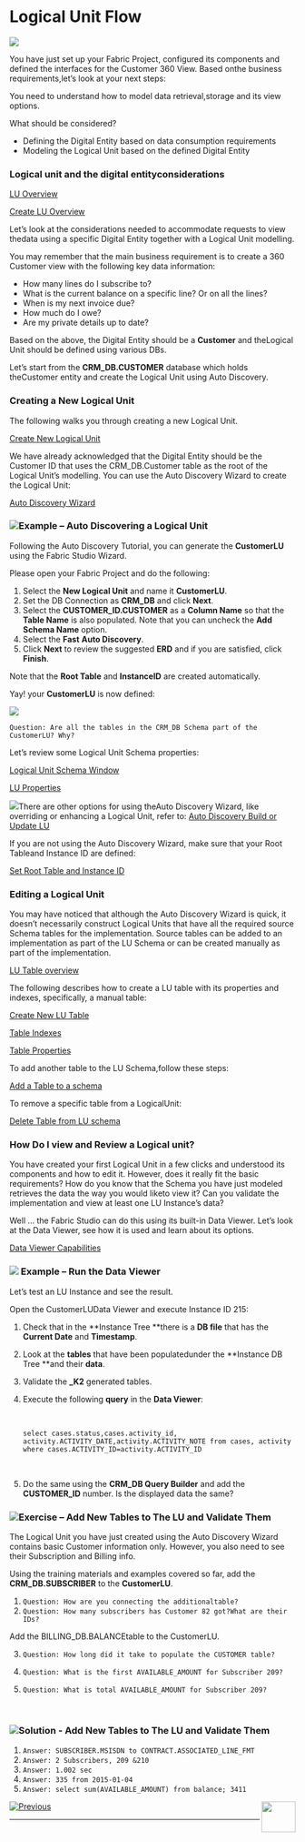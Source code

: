 #   Logical Unit Flow

 ![](/academy/03_fabric_basic_LU/images/fabric_main_flow_05.png)                                                    

You have just set up your Fabric Project, configured its components and defined the interfaces for the Customer 360 View. Based onthe business requirements,let’s look at your next steps:

You need to understand how to model data retrieval,storage and its view options.

What should be considered?

- Defining the Digital Entity based on data consumption requirements
- Modeling the Logical Unit based on the defined Digital Entity 

 

### Logical unit and the digital entityconsiderations

[LU Overview](/articles/03_logical_units/01_LU_overview.md)

[Create LU Overview](/articles/03_logical_units/02_create_a_logical_unit_flow.md)

Let’s look at the considerations needed to accommodate requests to view thedata using a specific Digital Entity together with a Logical Unit modelling.  

You may  remember that the main business requirement is to create a 360 Customer view with the following key data information:

- How many lines do I subscribe to? 
- What is the current balance on a specific line? Or on all the lines? 
- When is my next invoice due? 
- How much do I owe? 
- Are my private details up to date? 

 Based on the above, the Digital Entity should be a **Customer** and theLogical Unit should be defined using various DBs. 

Let’s start from the **CRM_DB.CUSTOMER** database which holds theCustomer entity and create the Logical Unit using Auto Discovery.

### Creating a New Logical Unit

The following walks you through creating a new Logical Unit.

[Create New Logical Unit](/articles/03_logical_units/05_create_a_new_LU_object.md)

We have already acknowledged that the Digital Entity should be the Customer ID that uses the CRM_DB.Customer table as the root of the Logical Unit’s modelling. You can use the Auto Discovery Wizard to create the Logical Unit:

[Auto Discovery Wizard](/articles/03_logical_units/06_auto_discovery_wizard.md)



### ![](/academy/03_fabric_basic_LU/images/example.png)Example – Auto Discovering a Logical Unit

Following the Auto Discovery Tutorial, you can generate the **CustomerLU** using the Fabric Studio Wizard. 

Please open your Fabric Project and do the following:

1. Select the **New Logical Unit** and name it **CustomerLU**.
2. Set the DB Connection as **CRM_DB** and click **Next**.
3. Select the **CUSTOMER_ID.CUSTOMER** as a **Column Name** so that the **Table Name** is also populated. Note that you can uncheck the **Add Schema Name** option.
4. Select the **Fast** **Auto Discovery**.
5. Click **Next** to review the suggested **ERD** and if you are satisfied, click **Finish**.

Note that the **Root Table** and **InstanceID** are created automatically.

Yay! your **CustomerLU** is now defined:

![](/academy/03_fabric_basic_LU/images/CustomerLU.png) 

`Question: Are all the tables in the CRM_DB Schema part of the CustomerLU? Why?`



Let’s review some Logical Unit Schema properties:

[Logical Unit Schema Window](/articles/03_logical_units/03_LU_schema_window.md)

[LU Properties](/articles/03_logical_units/04_LU_properties.md)

   

![](/academy/03_fabric_basic_LU/images/information.png)There are other options for using theAuto Discovery Wizard, like overriding or enhancing a Logical Unit, refer to:   [Auto Discovery Build or Update LU](/articles/03_logical_units/07_build__or_update_an_LU_schema.md)

 

 If you are not using the Auto Discovery Wizard, make sure that your Root Tableand Instance ID are defined:

[Set Root Table and Instance ID](/articles/03_logical_units/08_define_root_table_and_instance_ID_LU_schema.md)

### Editing a Logical Unit

You may have noticed that although the Auto Discovery Wizard is quick, it doesn’t necessarily construct Logical Units that have all the required source Schema tables for the implementation. Source tables can be added to an implementation as part of the LU Schema or can be created manually as part of the implementation.

[LU Table overview](/articles/06_LU_tables/01_LU_tables_overview.md)

The following describes how to create a LU table with its properties and indexes, specifically, a manual table:

[Create New LU Table](/articles/06_LU_tables/02_create_an_LU_table.md)

[Table Indexes](/articles/06_LU_tables/03_table_indexes.md)

[Table Properties](/articles/06_LU_tables/04_table_properties.md)

To add another table to the LU Schema,follow these steps:

[Add a Table to a schema](/articles/03_logical_units/09_add_table_to_a_schema.md)

To remove a specific table from a LogicalUnit:

[Delete Table from LU schema](/articles/03_logical_units/10_delete_table_from_a_schema.md)

### How Do I view and Review a Logical unit?

You have created your first Logical Unit in a few clicks and understood its components and how to edit it. However, does it really fit the basic requirements? How do you know that the Schema you have just modeled retrieves the data the way you would liketo view it? Can you validate the implementation and view at least one LU Instance’s data?

Well … the Fabric Studio can do this using its built-in Data Viewer. Let’s look at the Data Viewer, see how it is used and learn about its options. 

[Data Viewer Capabilities](/articles/13_LUDB_viewer_and_studio_debug_capabilities/01_data_viewer.md)

 

###   ![](/academy/03_fabric_basic_LU/images/example.png)  Example – Run the Data Viewer 

Let’s test an LU Instance and see the result. 

Open the CustomerLUData Viewer and execute Instance ID 215:

1. Check that in the **Instance Tree **there is a **DB file** that has the **Current Date** and **Timestamp**.

2. Look at the **tables** that have been populatedunder the **Instance DB Tree **and their **data**.

3. Validate the **_K2** generated tables. 

4. Execute the following **query** in the **Data Viewer**:

   ​

   `select cases.status,cases.activity_id, activity.ACTIVITY_DATE,activity.ACTIVITY_NOTE from cases, activity where cases.ACTIVITY_ID=activity.ACTIVITY_ID` 

   ​

5. Do the same using the **CRM_DB Query Builder** and add the **CUSTOMER_ID** number. Is the displayed data the same?

 

### ![](/academy/03_fabric_basic_LU/images/Exercise.png)Exercise – Add New Tables to The LU and Validate Them

The Logical Unit you have just created using the Auto Discovery Wizard contains basic Customer information only. However, you also need to see their Subscription and Billing info.

Using the training materials and examples covered so far, add the **CRM_DB.SUBSCRIBER** to the **CustomerLU**. 

1. `Question: How are you connecting the additionaltable?`
2. `Question: How many subscribers has Customer 82 got?What are their IDs?`

Add the BILLING_DB.BALANCEtable to the CustomerLU.

3. `Question: How long did it take to populate the CUSTOMER table?`

4.    `Question: What is the first AVAILABLE_AMOUNT for Subscriber 209?`


5.    `Question: What is total AVAILABLE_AMOUNT for Subscriber 209?`

​       

### ![](/academy/03_fabric_basic_LU/images/Solution.png)Solution - Add New Tables to The  LU and Validate Them

1. `Answer: SUBSCRIBER.MSISDN to CONTRACT.ASSOCIATED_LINE_FMT`
2. `Answer: 2 Subscribers, 209 &210`
3. `Answer: 1.002 sec`
4. `Answer: 335 from 2015-01-04`
5. `Answer: select sum(AVAILABLE_AMOUNT) from balance; 3411`










[![Previous](/articles/images/Previous.png)](/academy/Training_Level_1/03_fabric_basic_LU/03_04_define_the_interfaces.md)[<img align="right" width="60" height="54" src="/articles/images/Next.png">](/academy/Training_Level_1/03_fabric_basic_LU/06_table_population_and_sync_strategies.md)

 

 

 

 

 

------

